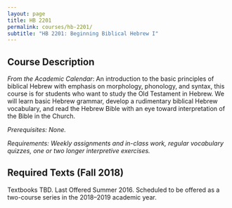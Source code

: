 ```yaml
---
layout: page
title: HB 2201
permalink: courses/hb-2201/
subtitle: "HB 2201: Beginning Biblical Hebrew I"
---
```


## Course Description

*From the Academic Calendar*: An introduction to the basic principles of
biblical Hebrew with emphasis on morphology, phonology, and syntax, this
course is for students who want to study the Old Testament in Hebrew. We
will learn basic Hebrew grammar, develop a rudimentary biblical Hebrew
vocabulary, and read the Hebrew Bible with an eye toward interpretation
of the Bible in the Church.

*Prerequisites: None.*

*Requirements: Weekly assignments and in-class work, regular vocabulary
quizzes, one or two longer interpretive exercises.*


## Required Texts (Fall 2018)

Textbooks TBD. Last Offered Summer 2016. Scheduled to be offered as a
two-course series in the 2018–2019 academic year.